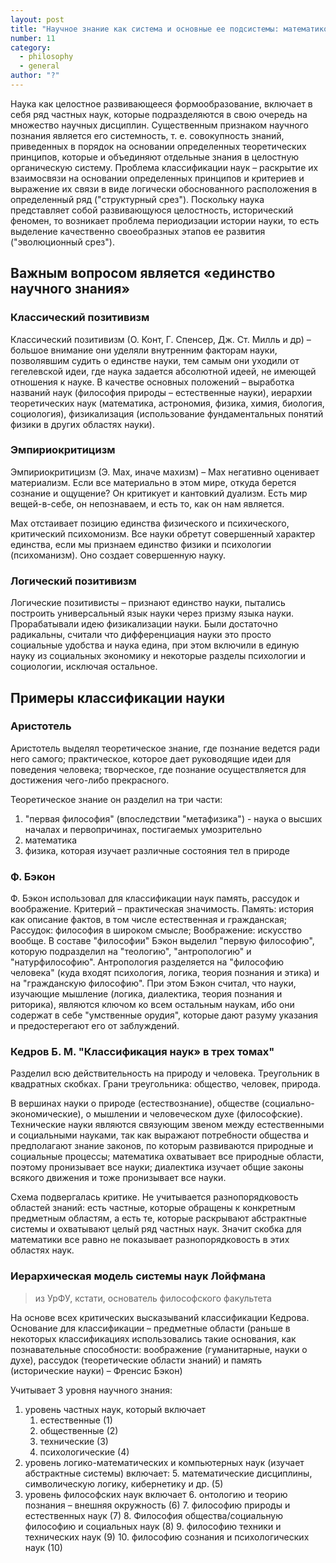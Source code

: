 ```yaml
---
layout: post
title: "Научное знание как система и основные ее подсистемы: математико-компьютерные, естественные, технические и социально-гуманитарные науки. Проблема классификации науки"
number: 11
category:
  - philosophy
  - general
author: "?"
---
```


Наука как целостное развивающееся формообразование, включает в себя ряд частных наук, которые подразделяются в свою очередь на множество научных дисциплин. Существенным признаком научного познания является его системность, т. е. совокупность знаний, приведенных в порядок на основании определенных теоретических принципов, которые и объединяют отдельные знания в целостную органическую систему. Проблема классификации наук – раскрытие их взаимосвязи на основании определенных принципов и критериев и выражение их связи в виде логически обоснованного расположения в определенный ряд ("структурный срез"). Поскольку наука представляет собой развивающуюся целостность, исторический феномен, то возникает проблема периодизации истории науки, то есть выделение качественно своеобразных этапов ее развития ("эволюционный срез").

## Важным вопросом является «единство научного знания»
### Классический позитивизм 
Классический позитивизм (О. Конт, Г. Спенсер, Дж. Ст. Милль и др) – большое внимание они уделяли внутренним факторам науки, позволявшим судить о единстве науки, тем самым они уходили от гегелевской идеи, где наука задается абсолютной идеей, не имеющей отношения к науке. В качестве основных положений – выработка названий наук (философия природы – естественные науки), иерархии теоретических наук (математика, астрономия, физика, химия, биология, социология), физикализация (использование фундаментальных понятий физики в других областях науки).

### Эмпириокритицизм
Эмпириокритицизм (Э. Мах, иначе махизм) – Мах негативно оценивает материализм. Если все материально в этом мире, откуда берется сознание и ощущение? Он критикует и кантовкий дуализм. Есть мир вещей-в-себе, он непознаваем, и есть то, как он нам является.

Мах отстаивает позицию единства физического и психического, критический психомонизм. Все науки обретут совершенный характер единства, если мы признаем единство физики и психологии (психоманизм). Оно создает совершенную науку.

### Логический позитивизм
Логические позитивисты – признают единство науки, пытались построить универсальный язык науки через призму языка науки. Прорабатывали идею физикализации науки. Были достаточно радикальны, считали что дифференциация науки это просто социальные удобства и наука едина, при этом включили в единую науку из социальных экономику и некоторые разделы психологии и социологии, исключая остальное.

## Примеры классификации науки
### Аристотель
Аристотель выделял теоретическое знание, где познание ведется ради него самого; практическое, которое дает руководящие идеи для поведения человека; творческое, где познание осуществляется для достижения чего-либо прекрасного.

Теоретическое знание он разделил на три части:
1. "первая философия" (впоследствии "метафизика") - наука о высших началах и первопричинах, постигаемых умозрительно
2. математика
3. физика, которая изучает различные состояния тел в природе

### Ф. Бэкон
Ф. Бэкон использовал для классификации наук память, рассудок и воображение. Критерий – практическая значимость. Память: история как описание фактов, в том числе естественная и гражданская; Рассудок: философия в широком смысле; Воображение: искусство вообще. В составе "философии" Бэкон выделил "первую философию", которую подразделил на "теологию", "антропологию" и "натурфилософию". Антропология разделяется на "философию человека" (куда входят психология, логика, теория познания и этика) и на "гражданскую философию". При этом Бэкон считал, что науки, изучающие мышление (логика, диалектика, теория познания и риторика), являются ключом ко всем остальным наукам, ибо они содержат в себе "умственные орудия", которые дают разуму указания и предостерегают его от заблуждений.

### Кедров Б. М. "Классификация наук» в трех томах"
Разделил всю действительность на природу и человека. Треугольник в квадратных скобках. Грани треугольника: общество, человек, природа.

В вершинах науки о природе (естествознание), обществе (социально-экономические), о мышлении и человеческом духе (философские). Технические науки являются связующим звеном между естественными и социальными науками, так как выражают потребности общества и предполагают знание законов, по которым развиваются природные и социальные процессы; математика охватывает все природные области, поэтому пронизывает все науки; диалектика изучает общие законы всякого движения и тоже пронизывает все науки.

Схема подвергалась критике. Не учитывается разнопорядковость областей знаний: есть частные, которые обращены к конкретным предметным областям, а есть те, которые раскрывают абстрактные системы и охватывают целый ряд частных наук. Значит скобка для математики все равно не показывает разнопорядковость в этих областях наук.

### Иерархическая модель системы наук Лойфмана
> из УрФУ, кстати, основатель философского факультета

На основе всех критических высказываний классификации Кедрова. Основание для классификации – предметные области (раньше в некоторых классификациях использовались такие основания, как познавательные способности: воображение (гуманитарные, науки о духе), рассудок (теоретические области знаний) и память (исторические науки) – Френсис Бэкон)

Учитывает 3 уровня научного знания:
1. уровень частных наук, который включает
    1. естественные (1)
    2. общественные (2)
    3. технические (3)
    4. психологические (4)
2. уровень логико-математических и компьютерных наук (изучает абстрактные системы) включает:
    5. математические дисциплины, символическую логику, кибернетику и др. (5)
3. уровень философских наук включает
    6. онтологию и теорию познания – внешняя окружность (6)
    7. философию природы и естественных наук (7)
    8. Философия общества/социальную философию и социальных наук (8)
    9. философию техники и технических наук (9)
    10. философию сознания и психологических наук (10)
